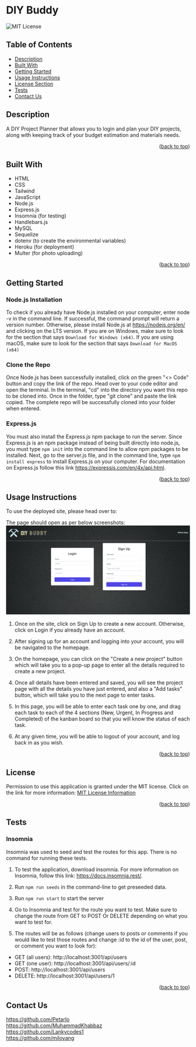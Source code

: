 <a name="readme-top"></a>
# DIY Buddy

![MIT License](https://img.shields.io/badge/license-MIT-important)

## Table of Contents

- [Description](#description)
- [Built With](#built-with)
- [Getting Started](#getting-started)
- [Usage Instructions](#usage-instructions)
- [License Section](#license)
- [Tests](#tests)
- [Contact Us](#contact-us)

## Description

A DIY Project Planner that allows you to login and plan your DIY projects, along with keeping track of your budget estimation and materials needs. 

<p align="right">(<a href="#readme-top">back to top</a>)</p>

## Built With

- HTML
- CSS
- Tailwind
- JavaScript
- Node.js
- Express.js
- Insomnia (for testing)
- Handlebars.js
- MySQL
- Sequelize
- dotenv (to create the environmental variables)
- Heroku (for deployment)
- Multer (for photo uploading)

<p align="right">(<a href="#readme-top">back to top</a>)</p>

## Getting Started

### Node.js Installation

To check if you already have Node.js installed on your computer, enter node -v in the command line. If successful, the command prompt will return a version number. Otherwise, please install Node.js at https://nodejs.org/en/ and clicking on the LTS version. If you are on Windows, make sure to look for the section that says `Download for Windows (x64)`. If you are using macOS, make sure to look for the section that says `Download for MacOS (x64)`

### Clone the Repo

Once Node.js has been successfully installed, click on the green "<> Code" button and copy the link of the repo. Head over to your code editor and open the terminal. In the terminal, "cd" into the directory you want this repo to be cloned into. Once in the folder, type "git clone" and paste the link copied. The complete repo will be successfully cloned into your folder when entered.

### Express.js

You must also install the Express.js npm package to run the server. Since Express.js is an npm package instead of being built directly into node.js, you must type `npm init` into the command line to allow npm packages to be installed. Next, go to the server.js file, and in the command line, type `npm install express` to install Express.js on your computer. For documentation on Express.js follow this link https://expressjs.com/en/4x/api.html.

<p align="right">(<a href="#readme-top">back to top</a>)</p>

## Usage Instructions

To use the deployed site, please head over to: 

The page should open as per below screenshots:
![Screenshot of Login and Signup Page](public/images/homepage-screenshot.png)

1. Once on the site, click on Sign Up to create a new account. Otherwise, click on Login if you already have an account. 

2. After signing up for an account and logging into your account, you will be navigated to the homepage.

3. On the homepage, you can click on the "Create a new project" button which will take you to a pop-up page to enter all the details required to create a new project. 

4. Once all details have been entered and saved, you will see the project page with all the details you have just entered, and also a "Add tasks" button, which will take you to the next page to enter tasks. 

5. In this page, you will be able to enter each task one by one, and drag each task to each of the 4 sections (New, Urgent, In Progress and Completed) of the kanban board so that you will know the status of each task. 

6. At any given time, you will be able to logout of your account, and log back in as you wish. 

<p align="right">(<a href="#readme-top">back to top</a>)</p>

## License

Permission to use this application is granted under the MIT license.
Click on the link for more information: [MIT License Information](https://opensource.org/licenses/MIT)

<p align="right">(<a href="#readme-top">back to top</a>)</p>

## Tests

### Insomnia

Insomnia was used to seed and test the routes for this app. There is no command for running these tests. 
1. To test the application, download insomnia. For more information on Insomnia, follow this link: https://docs.insomnia.rest/.

2. Run `npm run seeds` in the command-line to get preseeded data. 

3. Run `npm run start` to start the server

4. Go to Insomnia and test for the route you want to test. Make sure to change the route from GET to POST Or DELETE depending on what you want to test for. 

5. The routes will be as follows (change users to posts or comments if you would like to test those routes and change :id to the id of the user, post, or comment you want to look for):
- GET (all users): http://localhost:3001/api/users 
- GET (one user): http://localhost:3001/api/users/:id
- POST: http://localhost:3001/api/users
- DELETE: http://localhost:3001/api/users/1

<p align="right">(<a href="#readme-top">back to top</a>)</p>

## Contact Us

https://github.com/Petarlo <br>
https://github.com/MuhammadKhabbaz <br>
https://github.com/Lankycodes1 <br>
https://github.com/miloyang
